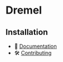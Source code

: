 # Dremel

## Installation

- 📜 [Documentation](https://github.com/flow-php/flow/blob/1.x/README.md)
- 🛠️ [Contributing](https://github.com/flow-php/flow/blob/1.x/CONTRIBUTING.md)